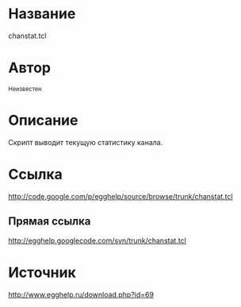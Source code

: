 # Название #
chanstat.tcl


# Автор #
<sup>Неизвестен</sup>


# Описание #
Скрипт выводит текущую статистику канала.


# Ссылка #
http://code.google.com/p/egghelp/source/browse/trunk/chanstat.tcl

## Прямая ссылка ##
http://egghelp.googlecode.com/svn/trunk/chanstat.tcl


# Источник #
http://www.egghelp.ru/download.php?id=69
